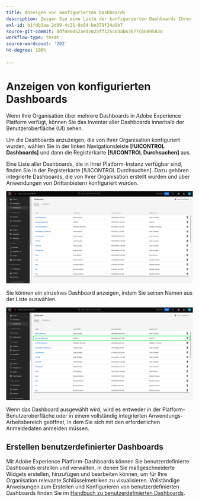 ```yaml
---
title: Anzeigen von konfigurierten Dashboards
description: Zeigen Sie eine Liste der konfigurierten Dashboards Ihrer Organisation in der Experience Platform-Benutzeroberfläche an.
exl-id: b1fdb1aa-2d09-4c21-9c84-be379f34a9b7
source-git-commit: ddf886052aedc025ff125c03ab63877cb049583d
workflow-type: tm+mt
source-wordcount: '202'
ht-degree: 100%

---
```


# Anzeigen von konfigurierten Dashboards

Wenn Ihre Organisation über mehrere Dashboards in Adobe Experience Platform verfügt, können Sie das Inventar aller Dashboards innerhalb der Benutzeroberfläche (UI) sehen.

Um die Dashboards anzuzeigen, die von Ihrer Organisation konfiguriert wurden, wählen Sie in der linken Navigationsleiste **[!UICONTROL Dashboards]** und dann die Registerkarte **[!UICONTROL Durchsuchen]** aus.

Eine Liste aller Dashboards, die in Ihrer Platform-Instanz verfügbar sind, finden Sie in der Registerkarte [!UICONTROL Durchsuchen]. Dazu gehören integrierte Dashboards, die von Ihrer Organisation erstellt wurden und über Anwendungen von Drittanbietern konfiguriert wurden.

![Die Registerkarte „Durchsuchen“ im Abschnitt „Dashboards“ der Benutzeroberfläche.](./images/inventory/browse-tab.png)

Sie können ein einzelnes Dashboard anzeigen, indem Sie seinen Namen aus der Liste auswählen.

![Registerkarte „Durchsuchen“ mit dem hervorgehobenen Namen eines Dashboards.](./images/inventory/dashboard-name.png)

Wenn das Dashboard ausgewählt wird, wird es entweder in der Platform-Benutzeroberfläche oder in einem vollständig integrierten Anwendungs-Arbeitsbereich geöffnet, in dem Sie sich mit den erforderlichen Anmeldedaten anmelden müssen.

## Erstellen benutzerdefinierter Dashboards

Mit Adobe Experience Platform-Dashboards können Sie benutzerdefinierte Dashboards erstellen und verwalten, in denen Sie maßgeschneiderte Widgets erstellen, hinzufügen und bearbeiten können, um für Ihre Organisation relevante Schlüsselmetriken zu visualisieren. Vollständige Anweisungen zum Erstellen und Konfigurieren von benutzerdefinierten Dashboards finden Sie im [Handbuch zu benutzerdefinierten Dashboards](./standard-dashboards.md).
